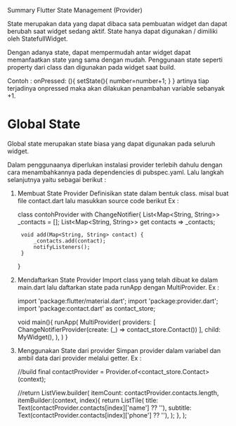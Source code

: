 Summary Flutter State Management (Provider)

State merupakan data yang dapat dibaca sata pembuatan widget dan dapat berubah saat widget sedang aktif. State hanya dapat digunakan / dimiliki oleh StatefullWidget.

Dengan adanya state, dapat mempermudah antar widget dapat memanfaatkan state yang sama dengan mudah. Penggunaan state seperti property dari class dan digunakan pada widget saat build. 

Contoh :
onPressed: (){
    setState(){
        number=number+1;
    }
}
artinya tiap terjadinya onpressed maka akan dilakukan penambahan variable sebanyak +1.

# Global State
Global state merupakan state biasa yang dapat digunakan pada seluruh widget. 

Dalam penggunaanya diperlukan instalasi provider terlebih dahulu dengan cara menambahkannya pada dependencies di pubspec.yaml. 
Lalu langkah selanjutnya yaitu sebagai berikut :
1. Membuat State Provider 
    Definisikan state dalam bentuk class. misal buat file contact.dart lalu masukkan source code berikut
    Ex :

    class contohProvider with ChangeNotifier{
        List<Map<String, String>> _contacts = [];
        List<Map<String, String>> get contacts => _contacts;
        
        void add(Map<String, String> contact) {
            _contacts.add(contact);
            notifyListeners();
        }
    }

2. Mendaftarkan State Provider
    Import class yang telah dibuat ke dalam main.dart lalu daftarkan state pada runApp dengan MultiProvider.
    Ex : 

    import 'package:flutter/material.dart';
    import 'package:provider.dart';
    import 'package:contact.dart' as contact_store;

    void main(){
        runApp(
            MultiProvider(
            providers: [
                ChangeNotifierProvider(create: (_) => contact_store.Contact())
            ],
            child: MyWidget(),
        ),
        )
    }

3. Menggunakan State dari provider 
    Simpan provider dalam variabel dan ambil data dari provider melalui getter. 
    Ex :

    //build
    final contactProvider = Provider.of<contact_store.Contact>(context);

    //return
    ListView.builder(
        itemCount: contactProvider.contacts.length,
        itemBuilder:(context, index){
            return ListTile(
                title: Text(contactProvider.contacts[index]['name'] ?? ''),
                subtitle: Text(contactProvider.contacts[index]['phone'] ?? ''),
            );
        },
    );

